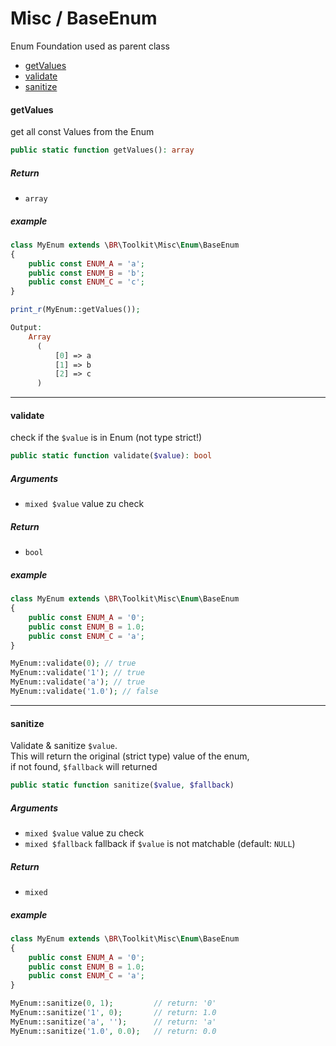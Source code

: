 # Misc / BaseEnum

Enum Foundation used as parent class

* [getValues](#getvalues)
* [validate](#validate)
* [sanitize](#sanitize)


#### getValues
get all const Values from the Enum

```php
public static function getValues(): array
```

##### Return
 * `array`

##### example
```php
class MyEnum extends \BR\Toolkit\Misc\Enum\BaseEnum 
{
    public const ENUM_A = 'a';
    public const ENUM_B = 'b';
    public const ENUM_C = 'c';
}

print_r(MyEnum::getValues());

Output:
    Array
      (
          [0] => a
          [1] => b
          [2] => c
      )
```

---

#### validate
check if the `$value` is in Enum (not type strict!)

```php
public static function validate($value): bool
```

##### Arguments
 * `mixed $value` value zu check

##### Return
 * `bool`

##### example
```php
class MyEnum extends \BR\Toolkit\Misc\Enum\BaseEnum 
{
    public const ENUM_A = '0';
    public const ENUM_B = 1.0;
    public const ENUM_C = 'a';
}

MyEnum::validate(0); // true
MyEnum::validate('1'); // true
MyEnum::validate('a'); // true
MyEnum::validate('1.0'); // false
```

---

#### sanitize
Validate & sanitize `$value`.    
This will return the original (strict type) value of the enum,     
if not found, `$fallback` will returned 

```php
public static function sanitize($value, $fallback)
```

##### Arguments
 * `mixed $value` value zu check
 * `mixed $fallback` fallback if `$value` is not matchable (default: `NULL`)

##### Return
 * `mixed`

##### example
```php
class MyEnum extends \BR\Toolkit\Misc\Enum\BaseEnum 
{
    public const ENUM_A = '0';
    public const ENUM_B = 1.0;
    public const ENUM_C = 'a';
}

MyEnum::sanitize(0, 1);         // return: '0'
MyEnum::sanitize('1', 0);       // return: 1.0
MyEnum::sanitize('a', '');      // return: 'a'
MyEnum::sanitize('1.0', 0.0);   // return: 0.0
```